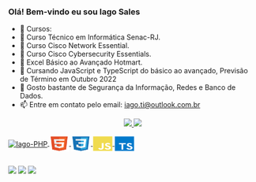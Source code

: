 ### Olá! Bem-vindo eu sou Iago Sales 
- 🔭 Cursos:
- 🧾    Curso Técnico em Informática Senac-RJ.
- 🧾    Curso Cisco Network Essential.
- 🧾    Curso Cisco Cybersecurity Essentials.
- 🧾    Excel Básico ao Avançado Hotmart.
- 🧾    Cursando JavaScript e TypeScript do básico ao avançado, Previsão de Término em Outubro 2022
- 💬    Gosto bastante de Segurança da Informação, Redes e Banco de Dados.
- 📫    Entre em contato pelo email: iago.ti@outlook.com.br
<div align="center">
  <a href="https://github.com/IaagoSales">
  <img height="180em" src="https://github-readme-stats.vercel.app/api?username=IaagoSales&show_icons=true&theme=dracula&include_all_commits=true&count_private=true"/>
  <img height="180em" src="https://github-readme-stats.vercel.app/api/top-langs/?username=IaagoSales&layout=compact&langs_count=7&theme=dracula"/>
</div>

  <div style="display: inline_block"><br>
  <img align="center" alt="Iago-PHP" height="30" width="40" src="https://cdn.jsdelivr.net/gh/devicons/devicon/icons/php/php-original.svg">
  <img align="center" alt="Iago-HTML" height="30" width="40" src="https://raw.githubusercontent.com/devicons/devicon/master/icons/html5/html5-original.svg">
  <img align="center" alt="Iago-CSS" height="30" width="40" src="https://raw.githubusercontent.com/devicons/devicon/master/icons/css3/css3-original.svg">
  <img align="center" alt="Iago-Js" height="30" width="40" src="https://raw.githubusercontent.com/devicons/devicon/master/icons/javascript/javascript-plain.svg">
  <img align="center" alt="Iago-Js" height="30" width="40" src="https://raw.githubusercontent.com/devicons/devicon/master/icons/typescript/typescript-plain.svg">
  
  
          
</div>
  
  ##
  
  <div> 
 	<a href="https://www.linkedin.com/in/iago-sales-17017626b/" target="_blank"><img src="https://img.shields.io/badge/-LinkedIn-%230077B5?style=for-the-badge&logo=linkedin&logoColor=withe" target="_blank"></a>
 <a href="discordapp.com/users/321060680910241812" target="_blank"><img src="https://img.shields.io/badge/Discord-7289DA?style=for-the-badge&logo=discord&logoColor=white" target="_blank"></a> 
  <a href = "mailto:iago.ti@outlook.com.br"><img src="https://img.shields.io/badge/-Gmail-%23333?style=for-the-badge&logo=gmail&logoColor=white" target="_blank"></a>
</div>
